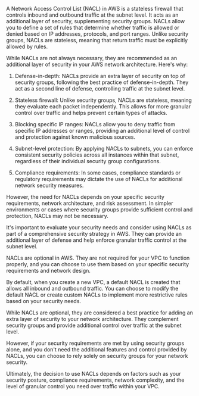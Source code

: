 A Network Access Control List (NACL) in AWS is a stateless firewall that controls inbound and outbound traffic at the subnet level. It acts as an additional layer of security, supplementing security groups. NACLs allow you to define a set of rules that determine whether traffic is allowed or denied based on IP addresses, protocols, and port ranges. Unlike security groups, NACLs are stateless, meaning that return traffic must be explicitly allowed by rules.

While NACLs are not always necessary, they are recommended as an additional layer of security in your AWS network architecture. Here's why:

1. Defense-in-depth: NACLs provide an extra layer of security on top of security groups, following the best practice of defense-in-depth. They act as a second line of defense, controlling traffic at the subnet level.

2. Stateless firewall: Unlike security groups, NACLs are stateless, meaning they evaluate each packet independently. This allows for more granular control over traffic and helps prevent certain types of attacks.

3. Blocking specific IP ranges: NACLs allow you to deny traffic from specific IP addresses or ranges, providing an additional level of control and protection against known malicious sources.

4. Subnet-level protection: By applying NACLs to subnets, you can enforce consistent security policies across all instances within that subnet, regardless of their individual security group configurations.

5. Compliance requirements: In some cases, compliance standards or regulatory requirements may dictate the use of NACLs for additional network security measures.

However, the need for NACLs depends on your specific security requirements, network architecture, and risk assessment. In simpler environments or cases where security groups provide sufficient control and protection, NACLs may not be necessary.

It's important to evaluate your security needs and consider using NACLs as part of a comprehensive security strategy in AWS. They can provide an additional layer of defense and help enforce granular traffic control at the subnet level.

NACLs are optional in AWS. They are not required for your VPC to function properly, and you can choose to use them based on your specific security requirements and network design.

By default, when you create a new VPC, a default NACL is created that allows all inbound and outbound traffic. You can choose to modify the default NACL or create custom NACLs to implement more restrictive rules based on your security needs.

While NACLs are optional, they are considered a best practice for adding an extra layer of security to your network architecture. They complement security groups and provide additional control over traffic at the subnet level.

However, if your security requirements are met by using security groups alone, and you don't need the additional features and control provided by NACLs, you can choose to rely solely on security groups for your network security.

Ultimately, the decision to use NACLs depends on factors such as your security posture, compliance requirements, network complexity, and the level of granular control you need over traffic within your VPC.
